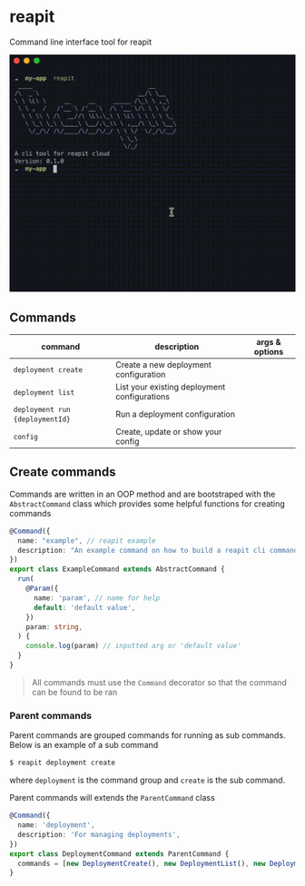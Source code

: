 # reapit
Command line interface tool for reapit 

![Deployment gif](reapit-deploy.gif)

## Commands

command | description | args &amp; options
--- | --- | --- 
`deployment create` | Create a new deployment configuration | 
`deployment list` | List your existing deployment configurations | 
`deployment run {deploymentId}` | Run a deployment configuration | 
`config` | Create, update or show your config | 

## Create commands

Commands are written in an OOP method and are bootstraped with the `AbstractCommand` class which provides some helpful functions for creating commands

```ts
@Command({
  name: "example", // reapit example
  description: "An example command on how to build a reapit cli command", // for the help option
})
export class ExampleCommand extends AbstractCommand {
  run(
    @Param({
      name: 'param', // name for help
      default: 'default value',
    })
    param: string,
  ) {
    console.log(param) // inputted arg or 'default value'
  }
}
```

> All commands must use the `Command` decorator so that the command can be found to be ran


### Parent commands

Parent commands are grouped commands for running as sub commands. Below is an example of a sub command

```bash
$ reapit deployment create
```

where `deployment` is the command group and `create` is the sub command.

Parent commands will extends the `ParentCommand` class

```ts
@Command({
  name: 'deployment',
  description: 'For managing deployments',
})
export class DeploymentCommand extends ParentCommand {
  commands = [new DeploymentCreate(), new DeploymentList(), new DeploymentRun()]
}
```
